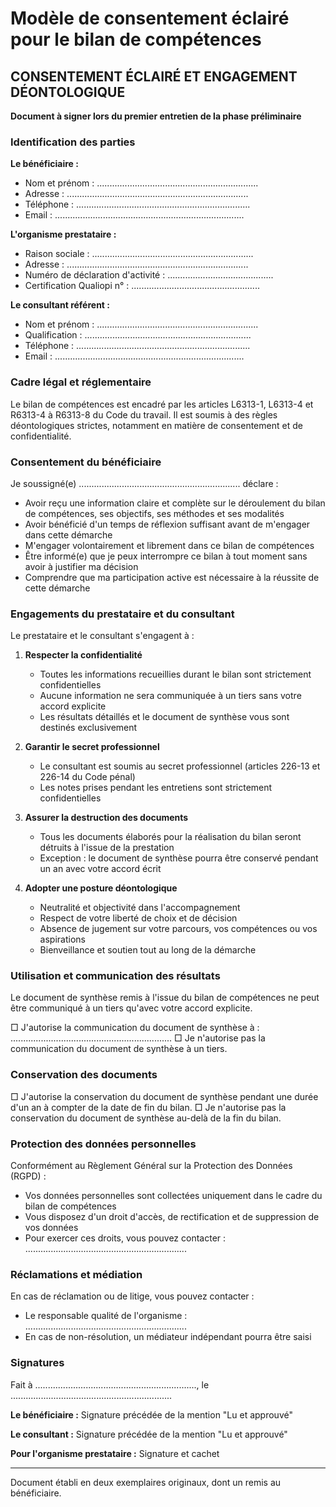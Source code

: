 # Modèle de consentement éclairé pour le bilan de compétences

## CONSENTEMENT ÉCLAIRÉ ET ENGAGEMENT DÉONTOLOGIQUE

**Document à signer lors du premier entretien de la phase préliminaire**

### Identification des parties

**Le bénéficiaire :**

- Nom et prénom : ................................................................
- Adresse : ........................................................................
- Téléphone : .....................................................................
- Email : ...........................................................................

**L'organisme prestataire :**

- Raison sociale : ................................................................
- Adresse : ........................................................................
- Numéro de déclaration d'activité : ..........................................
- Certification Qualiopi n° : ...................................................

**Le consultant référent :**

- Nom et prénom : ................................................................
- Qualification : ..................................................................
- Téléphone : .....................................................................
- Email : ...........................................................................

### Cadre légal et réglementaire

Le bilan de compétences est encadré par les articles L6313-1, L6313-4 et R6313-4 à R6313-8 du Code du travail. Il est soumis à des règles déontologiques strictes, notamment en matière de consentement et de confidentialité.

### Consentement du bénéficiaire

Je soussigné(e) ................................................................ déclare :

- Avoir reçu une information claire et complète sur le déroulement du bilan de compétences, ses objectifs, ses méthodes et ses modalités
- Avoir bénéficié d'un temps de réflexion suffisant avant de m'engager dans cette démarche
- M'engager volontairement et librement dans ce bilan de compétences
- Être informé(e) que je peux interrompre ce bilan à tout moment sans avoir à justifier ma décision
- Comprendre que ma participation active est nécessaire à la réussite de cette démarche

### Engagements du prestataire et du consultant

Le prestataire et le consultant s'engagent à :

1. **Respecter la confidentialité**

   - Toutes les informations recueillies durant le bilan sont strictement confidentielles
   - Aucune information ne sera communiquée à un tiers sans votre accord explicite
   - Les résultats détaillés et le document de synthèse vous sont destinés exclusivement

2. **Garantir le secret professionnel**

   - Le consultant est soumis au secret professionnel (articles 226-13 et 226-14 du Code pénal)
   - Les notes prises pendant les entretiens sont strictement confidentielles

3. **Assurer la destruction des documents**

   - Tous les documents élaborés pour la réalisation du bilan seront détruits à l'issue de la prestation
   - Exception : le document de synthèse pourra être conservé pendant un an avec votre accord écrit

4. **Adopter une posture déontologique**
   - Neutralité et objectivité dans l'accompagnement
   - Respect de votre liberté de choix et de décision
   - Absence de jugement sur votre parcours, vos compétences ou vos aspirations
   - Bienveillance et soutien tout au long de la démarche

### Utilisation et communication des résultats

Le document de synthèse remis à l'issue du bilan de compétences ne peut être communiqué à un tiers qu'avec votre accord explicite.

□ J'autorise la communication du document de synthèse à : ................................................................
□ Je n'autorise pas la communication du document de synthèse à un tiers.

### Conservation des documents

□ J'autorise la conservation du document de synthèse pendant une durée d'un an à compter de la date de fin du bilan.
□ Je n'autorise pas la conservation du document de synthèse au-delà de la fin du bilan.

### Protection des données personnelles

Conformément au Règlement Général sur la Protection des Données (RGPD) :

- Vos données personnelles sont collectées uniquement dans le cadre du bilan de compétences
- Vous disposez d'un droit d'accès, de rectification et de suppression de vos données
- Pour exercer ces droits, vous pouvez contacter : ................................................................

### Réclamations et médiation

En cas de réclamation ou de litige, vous pouvez contacter :

- Le responsable qualité de l'organisme : ................................................................
- En cas de non-résolution, un médiateur indépendant pourra être saisi

### Signatures

Fait à ................................................................, le ................................................................

**Le bénéficiaire :**
Signature précédée de la mention "Lu et approuvé"

**Le consultant :**
Signature précédée de la mention "Lu et approuvé"

**Pour l'organisme prestataire :**
Signature et cachet

---

Document établi en deux exemplaires originaux, dont un remis au bénéficiaire.
